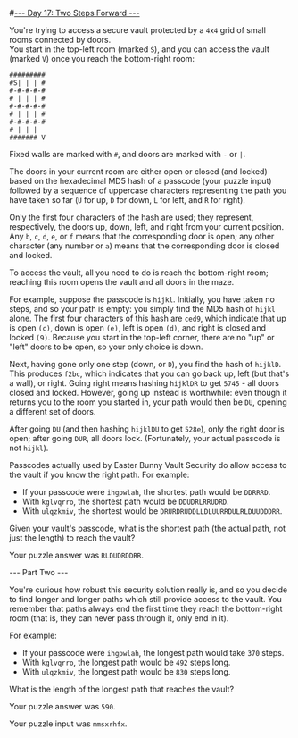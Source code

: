 #[--- Day 17: Two Steps Forward ---](http://adventofcode.com/2016/day/17)

You're trying to access a secure vault protected by a ``4x4`` grid of small rooms connected by doors.  
You start in the top-left room (marked ``S``), and you can access the vault (marked ``V``) once you reach the bottom-right room:

``#########``  
``#S| | | #``  
``#-#-#-#-#``  
``# | | | #``  
``#-#-#-#-#``  
``# | | | #``  
``#-#-#-#-#``  
``# | | |  ``  
``####### V``  

Fixed walls are marked with ``#``, and doors are marked with ``-`` or ``|``.

The doors in your current room are either open or closed (and locked) based on the hexadecimal MD5 hash of a passcode (your puzzle input) followed by a sequence of uppercase characters representing the path you have taken so far (``U`` for up, ``D`` for down, ``L`` for left, and ``R`` for right).

Only the first four characters of the hash are used; they represent, respectively, the doors up, down, left, and right from your current position. Any ``b``, ``c``, ``d``, ``e``, or ``f`` means that the corresponding door is open; any other character (any number or ``a``) means that the corresponding door is closed and locked.

To access the vault, all you need to do is reach the bottom-right room; reaching this room opens the vault and all doors in the maze.

For example, suppose the passcode is ``hijkl``. Initially, you have taken no steps, and so your path is empty: you simply find the MD5 hash of ``hijkl`` alone. The first four characters of this hash are ``ced9``, which indicate that up is open ``(c)``, down is open ``(e)``, left is open ``(d)``, and right is closed and locked ``(9)``. Because you start in the top-left corner, there are no "up" or "left" doors to be open, so your only choice is down.

Next, having gone only one step (down, or ``D``), you find the hash of ``hijklD``. This produces ``f2bc``, which indicates that you can go back up, left (but that's a wall), or right. Going right means hashing ``hijklDR`` to get ``5745`` - all doors closed and locked. However, going up instead is worthwhile: even though it returns you to the room you started in, your path would then be ``DU``, opening a different set of doors.

After going ``DU`` (and then hashing ``hijklDU`` to get ``528e``), only the right door is open; after going ``DUR``, all doors lock. (Fortunately, your actual passcode is not ``hijkl``).

Passcodes actually used by Easter Bunny Vault Security do allow access to the vault if you know the right path. For example:

- If your passcode were ``ihgpwlah``, the shortest path would be ``DDRRRD``.
- With ``kglvqrro``, the shortest path would be ``DDUDRLRRUDRD``.
- With ``ulqzkmiv``, the shortest would be ``DRURDRUDDLLDLUURRDULRLDUUDDDRR``.  

Given your vault's passcode, what is the shortest path (the actual path, not just the length) to reach the vault?

Your puzzle answer was ``RLDUDRDDRR``.

--- Part Two ---

You're curious how robust this security solution really is, and so you decide to find longer and longer paths which still provide access to the vault. You remember that paths always end the first time they reach the bottom-right room (that is, they can never pass through it, only end in it).

For example:

- If your passcode were ``ihgpwlah``, the longest path would take ``370`` steps.
- With ``kglvqrro``, the longest path would be ``492`` steps long.
- With ``ulqzkmiv``, the longest path would be ``830`` steps long.  

What is the length of the longest path that reaches the vault?

Your puzzle answer was ``590``.

Your puzzle input was ``mmsxrhfx``.
